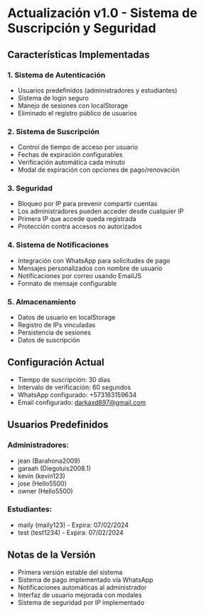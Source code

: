 # Actualización v1.0 - Sistema de Suscripción y Seguridad

## Características Implementadas

### 1. Sistema de Autenticación
- Usuarios predefinidos (administradores y estudiantes)
- Sistema de login seguro
- Manejo de sesiones con localStorage
- Eliminado el registro público de usuarios

### 2. Sistema de Suscripción
- Control de tiempo de acceso por usuario
- Fechas de expiración configurables
- Verificación automática cada minuto
- Modal de expiración con opciones de pago/renovación

### 3. Seguridad
- Bloqueo por IP para prevenir compartir cuentas
- Los administradores pueden acceder desde cualquier IP
- Primera IP que accede queda registrada
- Protección contra accesos no autorizados

### 4. Sistema de Notificaciones
- Integración con WhatsApp para solicitudes de pago
- Mensajes personalizados con nombre de usuario
- Notificaciones por correo usando EmailJS
- Formato de mensaje configurable

### 5. Almacenamiento
- Datos de usuario en localStorage
- Registro de IPs vinculadas
- Persistencia de sesiones
- Datos de suscripción

## Configuración Actual
- Tiempo de suscripción: 30 días
- Intervalo de verificación: 60 segundos
- WhatsApp configurado: +573183159634
- Email configurado: darkaxd897@gmail.com

## Usuarios Predefinidos
### Administradores:
- jean (Barahona2009)
- garaah (Diegoluis2008.1)
- kevin (kevin123)
- jose (Hello5500)
- owner (Hello5500)

### Estudiantes:
- maily (maily123) - Expira: 07/02/2024
- test (test1234) - Expira: 07/02/2024

## Notas de la Versión
- Primera versión estable del sistema
- Sistema de pago implementado vía WhatsApp
- Notificaciones automáticas al administrador
- Interfaz de usuario mejorada con modales
- Sistema de seguridad por IP implementado 